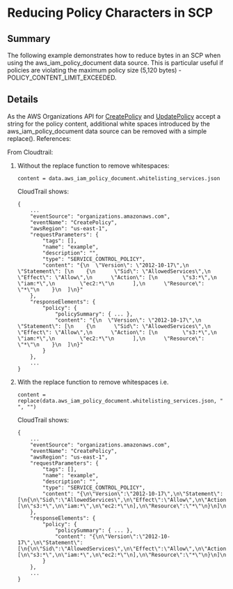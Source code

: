 # Reducing Policy Characters in SCP

## Summary
The following example demonstrates how to reduce bytes in an SCP when using the aws_iam_policy_document data source. This is particular useful if policies are violating the maximum policy size (5,120 bytes) - POLICY_CONTENT_LIMIT_EXCEEDED.

## Details
As the AWS Organizations API for [CreatePolicy](https://docs.aws.amazon.com/organizations/latest/APIReference/API_CreatePolicy.html) and [UpdatePolicy](https://docs.aws.amazon.com/organizations/latest/APIReference/API_UpdatePolicy.html) accept a string for the policy content, additional white spaces introduced by the aws_iam_policy_document data source can be removed with a simple replace(). References:


From Cloudtrail:
1. Without the replace function to remove whitespaces:

    ```
    content = data.aws_iam_policy_document.whitelisting_services.json
    ```

    CloudTrail shows:
    ```
    {
        ...
        "eventSource": "organizations.amazonaws.com",
        "eventName": "CreatePolicy",
        "awsRegion": "us-east-1",
        "requestParameters": {
            "tags": [],
            "name": "example",
            "description": "",
            "type": "SERVICE_CONTROL_POLICY",
            "content": "{\n  \"Version\": \"2012-10-17\",\n  \"Statement\": [\n    {\n      \"Sid\": \"AllowedServices\",\n      \"Effect\": \"Allow\",\n      \"Action\": [\n        \"s3:*\",\n        \"iam:*\",\n        \"ec2:*\"\n      ],\n      \"Resource\": \"*\"\n    }\n  ]\n}"
        },
        "responseElements": {
            "policy": {
                "policySummary": { ... },
                "content": "{\n  \"Version\": \"2012-10-17\",\n  \"Statement\": [\n    {\n      \"Sid\": \"AllowedServices\",\n      \"Effect\": \"Allow\",\n      \"Action\": [\n        \"s3:*\",\n        \"iam:*\",\n        \"ec2:*\"\n      ],\n      \"Resource\": \"*\"\n    }\n  ]\n}"
            }
        },
        ...
    }
    ```

2. With the replace function to remove whitespaces i.e.

    ```
    content = replace(data.aws_iam_policy_document.whitelisting_services.json, " ", "")
    ```

    CloudTrail shows:
    ```
    {
        ...
        "eventSource": "organizations.amazonaws.com",
        "eventName": "CreatePolicy",
        "awsRegion": "us-east-1",
        "requestParameters": {
            "tags": [],
            "name": "example",
            "description": "",
            "type": "SERVICE_CONTROL_POLICY",
            "content": "{\n\"Version\":\"2012-10-17\",\n\"Statement\":[\n{\n\"Sid\":\"AllowedServices\",\n\"Effect\":\"Allow\",\n\"Action\":[\n\"s3:*\",\n\"iam:*\",\n\"ec2:*\"\n],\n\"Resource\":\"*\"\n}\n]\n}",
        },
        "responseElements": {
            "policy": {
                "policySummary": { ... },
                "content": "{\n\"Version\":\"2012-10-17\",\n\"Statement\":[\n{\n\"Sid\":\"AllowedServices\",\n\"Effect\":\"Allow\",\n\"Action\":[\n\"s3:*\",\n\"iam:*\",\n\"ec2:*\"\n],\n\"Resource\":\"*\"\n}\n]\n}",
            }
        },
        ...
    }
    ```